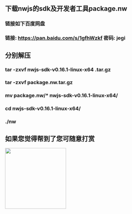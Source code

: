 ## 下载nwjs的sdk及开发者工具package.nw
### 链接如下百度网盘
### 链接: https://pan.baidu.com/s/1gfhWzkf 密码: jegi

## 分别解压
### tar -zxvf nwjs-sdk-v0.16.1-linux-x64 .tar.gz
### tar -zxvf package.nw.tar.gz
### mv package.nw/* nwjs-sdk-v0.16.1-linux-x64/
### cd nwjs-sdk-v0.16.1-linux-x64/
### ./nw

## 如果您觉得帮到了您可随意打赏
<img src="http://www.guobacai.com/usr/uploads/2016/08/492555036.jpg" width="200">
